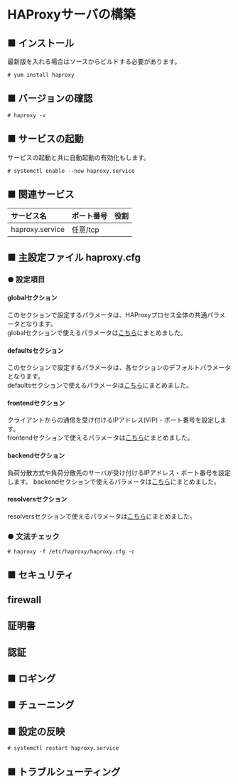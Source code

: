 # HAProxyサーバの構築
## ■ インストール
最新版を入れる場合はソースからビルドする必要があります。
```
# yum install haproxy
```
## ■ バージョンの確認
```
# haproxy -v
```

## ■ サービスの起動
サービスの起動と共に自動起動の有効化もします。
```
# systemctl enable --now haproxy.service
```
## ■ 関連サービス
|サービス名|ポート番号|役割|
|:---|:---|:---|
|haproxy.service|任意/tcp||

## ■ 主設定ファイル haproxy.cfg
### ● 設定項目
#### globalセクション
このセクションで設定するパラメータは、HAProxyプロセス全体の共通パラメータとなります。  
globalセクションで使えるパラメータは[こちら](https://github.com/thetaru/memorandum/tree/master/OS/Linux/CentOS8/haproxy/haproxy_server/global_keywords)にまとめました。
#### defaultsセクション
このセクションで設定するパラメータは、各セクションのデフォルトパラメータとなります。  
defaultsセクションで使えるパラメータは[こちら](https://github.com/thetaru/memorandum/tree/master/OS/Linux/CentOS8/haproxy/haproxy_server/defaults_keywords)にまとめました。
#### frontendセクション
クライアントからの通信を受け付けるIPアドレス(VIP)・ポート番号を設定します。  
frontendセクションで使えるパラメータは[こちら](https://github.com/thetaru/memorandum/tree/master/OS/Linux/CentOS8/haproxy/haproxy_server/frontend_keywords)にまとめました。
#### backendセクション
負荷分散方式や負荷分散先のサーバが受け付けるIPアドレス・ポート番号を設定します。
backendセクションで使えるパラメータは[こちら](https://github.com/thetaru/memorandum/tree/master/OS/Linux/CentOS8/haproxy/haproxy_server/backend_keywords)にまとめました。
#### resolversセクション
resolversセクションで使えるパラメータは[こちら](https://github.com/thetaru/memorandum/tree/master/OS/Linux/CentOS8/haproxy/haproxy_server/resolvers_keywords)にまとめました。

### ● 文法チェック
```
# haproxy -f /etc/haproxy/haproxy.cfg -c
```
## ■ セキュリティ
## firewall
## 証明書
## 認証
## ■ ロギング
## ■ チューニング
## ■ 設定の反映
```
# systemctl restart haproxy.service
```
## ■ トラブルシューティング
